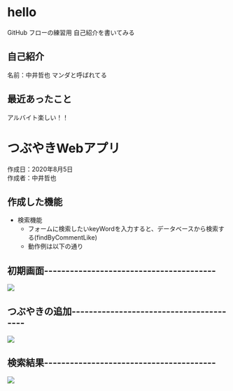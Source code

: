 # hello

GitHub フローの練習用
自己紹介を書いてみる

## 自己紹介

名前：中井哲也
マンダと呼ばれてる

## 最近あったこと

アルバイト楽しい！！

# つぶやきWebアプリ
作成日：2020年8月5日  
作成者：中井哲也  

## 作成した機能
- 検索機能
  - フォームに検索したいkeyWordを入力すると、データベースから検索する(findByCommentLike)
  - 動作例は以下の通り
  
## 初期画面----------------------------------------

<img src="./readme_pic/t01.jpg">

## つぶやきの追加----------------------------------------

<img src="./readme_pic/t02.jpg">

## 検索結果----------------------------------------

<img src="./readme_pic/t03.jpg">


